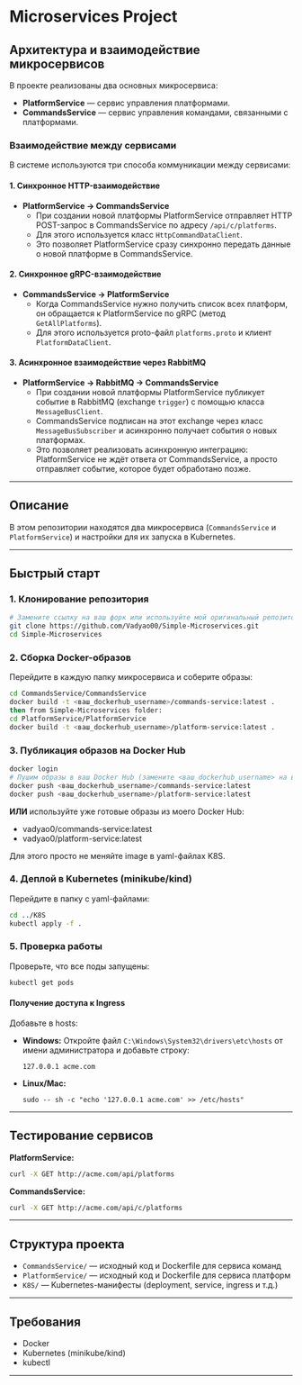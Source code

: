 # Microservices Project

## Архитектура и взаимодействие микросервисов

В проекте реализованы два основных микросервиса:

- **PlatformService** — сервис управления платформами.
- **CommandsService** — сервис управления командами, связанными с платформами.

### Взаимодействие между сервисами
В системе используются три способа коммуникации между сервисами:

#### 1. Синхронное HTTP-взаимодействие
- **PlatformService → CommandsService**
  - При создании новой платформы PlatformService отправляет HTTP POST-запрос в CommandsService по адресу `/api/c/platforms`.
  - Для этого используется класс `HttpCommandDataClient`.
  - Это позволяет PlatformService сразу синхронно передать данные о новой платформе в CommandsService.

#### 2. Синхронное gRPC-взаимодействие
- **CommandsService → PlatformService**
  - Когда CommandsService нужно получить список всех платформ, он обращается к PlatformService по gRPC (метод `GetAllPlatforms`).
  - Для этого используется proto-файл `platforms.proto` и клиент `PlatformDataClient`.

#### 3. Асинхронное взаимодействие через RabbitMQ
- **PlatformService → RabbitMQ → CommandsService**
  - При создании новой платформы PlatformService публикует событие в RabbitMQ (exchange `trigger`) с помощью класса `MessageBusClient`.
  - CommandsService подписан на этот exchange через класс `MessageBusSubscriber` и асинхронно получает события о новых платформах.
  - Это позволяет реализовать асинхронную интеграцию: PlatformService не ждёт ответа от CommandsService, а просто отправляет событие, которое будет обработано позже.

---

## Описание

В этом репозитории находятся два микросервиса (`CommandsService` и `PlatformService`) и настройки для их запуска в Kubernetes.

---

## Быстрый старт

### 1. Клонирование репозитория
```sh
# Замените ссылку на ваш форк или используйте мой оригинальный репозиторий:
git clone https://github.com/Vadyao00/Simple-Microservices.git
cd Simple-Microservices
```

### 2. Сборка Docker-образов

Перейдите в каждую папку микросервиса и соберите образы:
```sh
cd CommandsService/CommandsService
docker build -t <ваш_dockerhub_username>/commands-service:latest .
then from Simple-Microservices folder:
cd PlatformService/PlatformService
docker build -t <ваш_dockerhub_username>/platform-service:latest .
```

### 3. Публикация образов на Docker Hub

```sh
docker login
# Пушим образы в ваш Docker Hub (замените <ваш_dockerhub_username> на ваш логин)
docker push <ваш_dockerhub_username>/commands-service:latest
docker push <ваш_dockerhub_username>/platform-service:latest
```

**ИЛИ** используйте уже готовые образы из моего Docker Hub:
- vadyao0/commands-service:latest
- vadyao0/platform-service:latest

Для этого просто не меняйте image в yaml-файлах K8S.

### 4. Деплой в Kubernetes (minikube/kind)

Перейдите в папку с yaml-файлами:
```sh
cd ../K8S
kubectl apply -f .
```

### 5. Проверка работы

Проверьте, что все поды запущены:
```sh
kubectl get pods
```

#### Получение доступа к Ingress

Добавьте в hosts:
- **Windows:** Откройте файл `C:\Windows\System32\drivers\etc\hosts` от имени администратора и добавьте строку:
  ```
  127.0.0.1 acme.com
  ```
- **Linux/Mac:**
  ```
  sudo -- sh -c "echo '127.0.0.1 acme.com' >> /etc/hosts"
  ```

---

## Тестирование сервисов

**PlatformService:**
```sh
curl -X GET http://acme.com/api/platforms
```

**CommandsService:**
```sh
curl -X GET http://acme.com/api/c/platforms
```

---

## Структура проекта
- `CommandsService/` — исходный код и Dockerfile для сервиса команд
- `PlatformService/` — исходный код и Dockerfile для сервиса платформ
- `K8S/` — Kubernetes-манифесты (deployment, service, ingress и т.д.)

---

## Требования
- Docker
- Kubernetes (minikube/kind)
- kubectl

---

